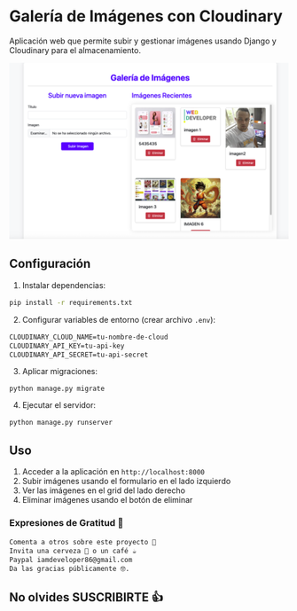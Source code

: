 # Galería de Imágenes con Cloudinary

Aplicación web que permite subir y gestionar imágenes usando Django y Cloudinary para el almacenamiento.

![Galería de Imágenes](https://raw.githubusercontent.com/urian121/imagenes-proyectos-github/refs/heads/master/galeria-Django-Cloudinary.png)

## Configuración

1. Instalar dependencias:
```bash
pip install -r requirements.txt
```

2. Configurar variables de entorno (crear archivo `.env`):
```
CLOUDINARY_CLOUD_NAME=tu-nombre-de-cloud
CLOUDINARY_API_KEY=tu-api-key
CLOUDINARY_API_SECRET=tu-api-secret
```

3. Aplicar migraciones:
```bash
python manage.py migrate
```

4. Ejecutar el servidor:
```bash
python manage.py runserver
```

## Uso

1. Acceder a la aplicación en `http://localhost:8000`
2. Subir imágenes usando el formulario en el lado izquierdo
3. Ver las imágenes en el grid del lado derecho
4. Eliminar imágenes usando el botón de eliminar


### Expresiones de Gratitud 🎁

    Comenta a otros sobre este proyecto 📢
    Invita una cerveza 🍺 o un café ☕
    Paypal iamdeveloper86@gmail.com
    Da las gracias públicamente 🤓.

## No olvides SUSCRIBIRTE 👍